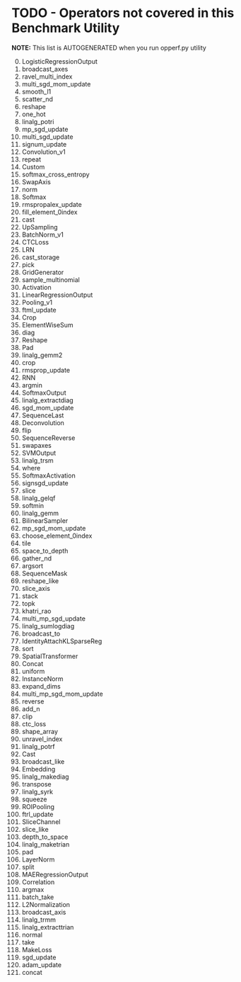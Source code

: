<!--- Licensed to the Apache Software Foundation (ASF) under one -->
<!--- or more contributor license agreements.  See the NOTICE file -->
<!--- distributed with this work for additional information -->
<!--- regarding copyright ownership.  The ASF licenses this file -->
<!--- to you under the Apache License, Version 2.0 (the -->
<!--- "License"); you may not use this file except in compliance -->
<!--- with the License.  You may obtain a copy of the License at -->

<!---   http://www.apache.org/licenses/LICENSE-2.0 -->

<!--- Unless required by applicable law or agreed to in writing, -->
<!--- software distributed under the License is distributed on an -->
<!--- "AS IS" BASIS, WITHOUT WARRANTIES OR CONDITIONS OF ANY -->
<!--- KIND, either express or implied.  See the License for the -->
<!--- specific language governing permissions and limitations -->
<!--- under the License. -->

# TODO - Operators not covered in this Benchmark Utility

**NOTE:** This list is AUTOGENERATED when you run opperf.py utility

0. LogisticRegressionOutput
1. broadcast_axes
2. ravel_multi_index
3. multi_sgd_mom_update
4. smooth_l1
5. scatter_nd
6. reshape
7. one_hot
8. linalg_potri
9. mp_sgd_update
10. multi_sgd_update
11. signum_update
12. Convolution_v1
13. repeat
14. Custom
15. softmax_cross_entropy
16. SwapAxis
17. norm
18. Softmax
19. rmspropalex_update
20. fill_element_0index
21. cast
22. UpSampling
23. BatchNorm_v1
24. CTCLoss
25. LRN
26. cast_storage
27. pick
28. GridGenerator
29. sample_multinomial
30. Activation
31. LinearRegressionOutput
32. Pooling_v1
33. ftml_update
34. Crop
35. ElementWiseSum
36. diag
37. Reshape
38. Pad
39. linalg_gemm2
40. crop
41. rmsprop_update
43. RNN
44. argmin
45. SoftmaxOutput
46. linalg_extractdiag
47. sgd_mom_update
48. SequenceLast
49. Deconvolution
50. flip
51. SequenceReverse
52. swapaxes
53. SVMOutput
54. linalg_trsm
55. where
56. SoftmaxActivation
57. signsgd_update
58. slice
59. linalg_gelqf
60. softmin
61. linalg_gemm
62. BilinearSampler
63. mp_sgd_mom_update
64. choose_element_0index
65. tile
66. space_to_depth
67. gather_nd
68. argsort
69. SequenceMask
70. reshape_like
71. slice_axis
72. stack
73. topk
74. khatri_rao
75. multi_mp_sgd_update
76. linalg_sumlogdiag
77. broadcast_to
78. IdentityAttachKLSparseReg
79. sort
80. SpatialTransformer
81. Concat
82. uniform
83. InstanceNorm
84. expand_dims
85. multi_mp_sgd_mom_update
86. reverse
87. add_n
88. clip
89. ctc_loss
90. shape_array
91. unravel_index
92. linalg_potrf
93. Cast
94. broadcast_like
95. Embedding
96. linalg_makediag
97. transpose
98. linalg_syrk
99. squeeze
101. ROIPooling
102. ftrl_update
103. SliceChannel
104. slice_like
105. depth_to_space
106. linalg_maketrian
108. pad
109. LayerNorm
110. split
111. MAERegressionOutput
112. Correlation
113. argmax
114. batch_take
115. L2Normalization
116. broadcast_axis
117. linalg_trmm
118. linalg_extracttrian
119. normal
120. take
121. MakeLoss
122. sgd_update
123. adam_update
124. concat